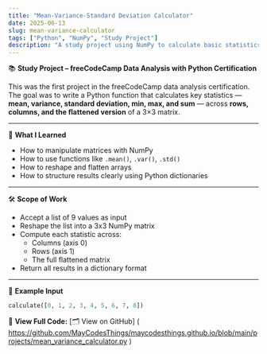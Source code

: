 ```yaml
---
title: "Mean-Variance-Standard Deviation Calculator"
date: 2025-06-13
slug: mean-variance-calculator
tags: ["Python", "NumPy", "Study Project"]
description: "A study project using NumPy to calculate basic statistics across a 3x3 matrix."
---
```


📚 **Study Project – freeCodeCamp Data Analysis with Python Certification**

This was the first project in the freeCodeCamp data analysis certification. The goal was to write a Python function that calculates key statistics — **mean, variance, standard deviation, min, max, and sum** — across **rows, columns, and the flattened version** of a 3×3 matrix.

---

🧠 **What I Learned**
- How to manipulate matrices with NumPy  
- How to use functions like `.mean()`, `.var()`, `.std()`  
- How to reshape and flatten arrays  
- How to structure results clearly using Python dictionaries

---

🛠 **Scope of Work**
- Accept a list of 9 values as input  
- Reshape the list into a 3x3 NumPy matrix  
- Compute each statistic across:
  - Columns (axis 0)
  - Rows (axis 1)
  - The full flattened matrix  
- Return all results in a dictionary format

---

📌 **Example Input**
```python
calculate([0, 1, 2, 3, 4, 5, 6, 7, 8])
```

📎 **View Full Code:**
[🗂 View on GitHub] ( https://github.com/MayCodesThings/maycodesthings.github.io/blob/main/projects/mean_variance_calculator.py )  
